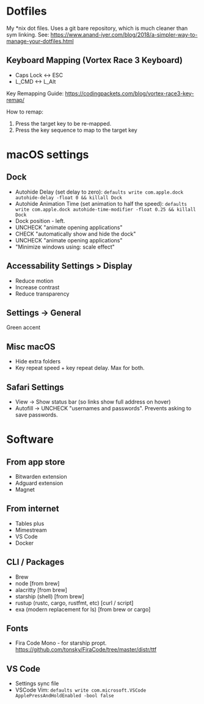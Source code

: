 # Dotfiles
My *nix dot files. Uses a git bare repository, which is much cleaner than sym linking. See: https://www.anand-iyer.com/blog/2018/a-simpler-way-to-manage-your-dotfiles.html

## Keyboard Mapping (Vortex Race 3 Keyboard)
- Caps Lock <-> ESC
- L_CMD <-> L_Alt

Key Remapping Guide: https://codingpackets.com/blog/vortex-race3-key-remap/

How to remap:
1. Press the target key to be re-mapped.
2. Press the key sequence to map to the target key

# macOS settings

## Dock
- Autohide Delay (set delay to zero): `defaults write com.apple.dock autohide-delay -float 0 && killall Dock`
- Autohide Animation Time (set animation to half the speed): `defaults write com.apple.dock autohide-time-modifier -float 0.25 && killall Dock`
- Dock position - left. 
- UNCHECK "animate opening applications"
- CHECK "automatically show and hide the dock"
- UNCHECK "animate opening applications"
- "Minimize windows using: scale effect"

## Accessability Settings > Display
- Reduce motion
- Increase contrast
- Reduce transparency

## Settings -> General
Green accent

## Misc macOS
- Hide extra folders
- Key repeat speed + key repeat delay. Max for both.

## Safari Settings
- View -> Show status bar (so links show full address on hover)
- Autofill -> UNCHECK "usernames and passwords". Prevents asking to save passwords.

# Software

## From app store
- Bitwarden extension
- Adguard extension
- Magnet

## From internet
- Tables plus
- Mimestream
- VS Code
- Docker

## CLI / Packages
- Brew
- node [from brew]
- alacritty [from brew]
- starship (shell) [from brew]
- rustup (rustc, cargo, rustfmt, etc) [curl / script]
- exa (modern replacement for ls) [from brew or cargo]

## Fonts
- Fira Code Mono - for starship propt. https://github.com/tonsky/FiraCode/tree/master/distr/ttf

## VS Code
- Settings sync file
- VSCode Vim: `defaults write com.microsoft.VSCode ApplePressAndHoldEnabled -bool false`
